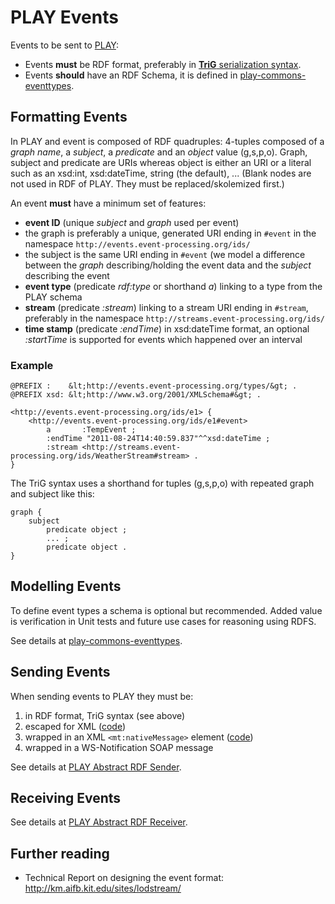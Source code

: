 PLAY Events
===========
Events to be sent to [PLAY](http://www.play-project.eu/):
* Events **must** be RDF format, preferably in [**TriG** serialization syntax](http://www4.wiwiss.fu-berlin.de/bizer/TriG/).
* Events **should** have an RDF Schema, it is defined in [play-commons-eventtypes](../play-commons-eventtypes/).

Formatting Events
-----------------
In PLAY and event is composed of RDF quadruples: 4-tuples composed of a *graph name*, a *subject*, a *predicate* and an *object* value (g,s,p,o). Graph, subject and predicate are URIs whereas object is either an URI or a literal such as an xsd:int, xsd:dateTime, string (the default), ... (Blank nodes are not used in RDF of PLAY. They must be replaced/skolemized first.)

An event **must** have a minimum set of features:
* **event ID** (unique *subject* and *graph* used per event)
 * the graph is preferably a unique, generated URI ending in `#event` in the namespace `http://events.event-processing.org/ids/`
 * the subject is the same URI ending in `#event` (we model a difference between the *graph* describing/holding the event data and the *subject* describing the event
* **event type** (predicate *rdf:type* or shorthand *a*) linking to a type from the PLAY schema
* **stream** (predicate *:stream*) linking to a stream URI ending in `#stream`, preferably in the namespace `http://streams.event-processing.org/ids/`
* **time stamp** (predicate *:endTime*) in xsd:dateTime format, an optional *:startTime* is supported for events which happened over an interval

### Example
```
@PREFIX :    &lt;http://events.event-processing.org/types/&gt; .
@PREFIX xsd: &lt;http://www.w3.org/2001/XMLSchema#&gt; .

<http://events.event-processing.org/ids/e1> {
    <http://events.event-processing.org/ids/e1#event>
        a       :TempEvent ;
        :endTime "2011-08-24T14:40:59.837"^^xsd:dateTime ;
        :stream <http://streams.event-processing.org/ids/WeatherStream#stream> .
}
```

The TriG syntax uses a shorthand for tuples (g,s,p,o) with repeated graph and subject like this:

```
graph {
    subject
        predicate object ;
        ... ;
        predicate object .
}
```


Modelling Events
----------------
To define event types a schema is optional but recommended. Added value is verification in Unit tests and future use cases for reasoning using RDFS.

See details at [play-commons-eventtypes](../play-commons-eventtypes/).


Sending Events
--------------
When sending events to PLAY they must be:

1. in RDF format, TriG syntax (see above)
2. escaped for XML ([code](https://github.com/play-project/play-commons/blob/master/play-commons-eventformat/src/main/java/eu/play_project/play_commons/eventformat/EventFormatHelpers.java))
3. wrapped in an XML `<mt:nativeMessage>` element ([code](https://github.com/play-project/play-commons/blob/master/play-commons-eventformat/src/main/java/eu/play_project/play_commons/eventformat/EventFormatHelpers.java))
4. wrapped in a WS-Notification SOAP message

See details at [PLAY Abstract RDF Sender](https://github.com/play-project/play-eventadapters/tree/master/play-eventadapter-abstractrdfsender).

Receiving Events
----------------
See details at [PLAY Abstract RDF Receiver](https://github.com/play-project/play-eventadapters/tree/master/play-eventadapter-abstractrdfreceiver).


Further reading
---------------
* Technical Report on designing the event format: http://km.aifb.kit.edu/sites/lodstream/


